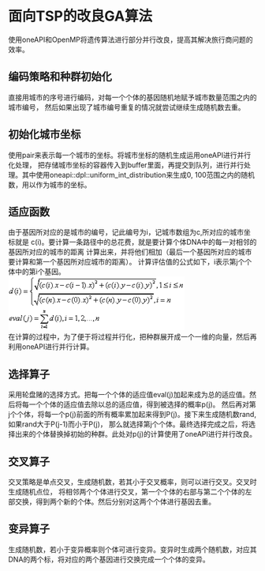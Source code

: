 
# 面向TSP的改良GA算法

使用oneAPI和OpenMP将遗传算法进行部分并行改良，提高其解决旅行商问题的效率。



## 编码策略和种群初始化
直接用城市的序号进行编码，对每一个个体的基因随机地赋予城市数量范围之内的城市编号，
然后如果出现了城市编号重复的情况就尝试继续生成随机数去重。
## 初始化城市坐标
使用pair来表示每一个城市的坐标。将城市坐标的随机生成运用oneAPI进行并行化处理，
把存储城市坐标的容器传入到buffer里面，再提交到队列，进行并行处理。其中使用oneapi::dpl::uniform_int_distribution来生成0,
100范围之内的随机数，用以作为城市的坐标。

## 适应函数
由于基因所对应的是城市的编号，记此编号为i，记城市数组为c,所对应的城市坐标就是
c(i)。要计算一条路径中的总花费，就是要计算个体DNA中的每一对相邻的基因所对应的城市的距离
计算出来，并将他们相加（最后一个基因所对应的城市要计算和第一个基因所对应城市的距离）。
计算评估值的公式如下，i表示第j个个体中的第i个基因。</br>
![alt text](https://github.com/QuietHuihui/oneAPI_TSP/blob/main/formula_img/dANDeval.gif?raw=true)
</br>
在计算的过程中，为了便于将过程并行化，把种群展开成一个一维的向量，然后再利用oneAPI进行并行计算。


## 选择算子
采用轮盘赌的选择方式。把每一个个体的适应值eval(j)加起来成为总的适应值。然后将每一个个体的适应值去除以总的适应值，得到被选择的概率p(j)。
然后再对第j个个体，将每一个p(j)前面的所有概率累加起来得到P(j)。接下来生成随机数rand,如果rand大于P(j-1)而小于P(j)，
那么就选择第j个个体。最终选择完成之后，将选择出来的个体替换掉初始的种群。此处对p(j)的计算使用了oneAPI进行并行改良。
## 交叉算子
交叉策略是单点交叉，生成随机数，若其小于交叉概率，则可以进行交叉。交叉时生成随机点位，
将相邻两个个体进行交叉，第一个个体的右部与第二个个体的左部交换，得到两个新的个体。然后分别对这两个个体进行基因去重。
## 变异算子
生成随机数，若小于变异概率则个体可进行变异。变异时生成两个随机数，对应其DNA的两个标，将对应的两个基因进行交换完成一个个体的变异。
